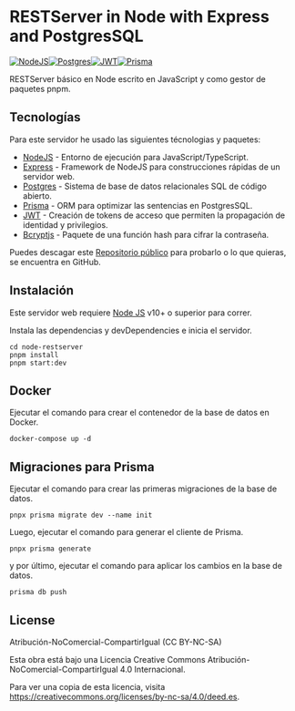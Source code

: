 # RESTServer in Node with Express and PostgresSQL

[![NodeJS](https://img.icons8.com/?size=64&id=hsPbhkOH4FMe&format=png)](https://nodejs.org/en)[![Postgres](https://img.icons8.com/?size=64&id=LwQEs9KnDgIo&format=png)](https://www.postgresql.org/)[![JWT](https://img.icons8.com/?size=64&id=rHpveptSuwDz&format=png)](https://jwt.io/)[![Prisma](https://img.icons8.com/?size=64&id=YKKmRFS8Utmm&format=png)](https://www.prisma.io/)[![]()]()

RESTServer básico en Node escrito en JavaScript y como gestor de paquetes pnpm.

## Tecnologías

Para este servidor he usado las siguientes técnologias y paquetes:

- [NodeJS] - Entorno de ejecución para JavaScript/TypeScript.
- [Express] - Framework de NodeJS para construcciones rápidas de un servidor web.
- [Postgres] - Sistema de base de datos relacionales SQL de código abierto.
- [Prisma] - ORM para optimizar las sentencias en PostgresSQL.
- [JWT] - Creación de tokens de acceso que permiten la propagación de identidad y privilegios.
- [Bcryptjs] - Paquete de una función hash para cifrar la contraseña.

Puedes descagar este [Repositorio público][luisrom] para probarlo o lo que quieras, se encuentra en GitHub.

## Instalación

Este servidor web requiere [Node JS](https://nodejs.org/) v10+ o superior para correr.

Instala las dependencias y devDependencies e inicia el servidor.

```
cd node-restserver
pnpm install
pnpm start:dev
```

## Docker

Ejecutar el comando para crear el contenedor de la base de datos en Docker.
```
docker-compose up -d
```

## Migraciones para Prisma
Ejecutar el comando para crear las primeras migraciones de la base de datos.
```
pnpx prisma migrate dev --name init
```
Luego, ejecutar el comando para generar el cliente de Prisma.
```
pnpx prisma generate
```
y por último, ejecutar el comando para aplicar los cambios en la base de datos.
```
prisma db push
```

## License

Atribución-NoComercial-CompartirIgual (CC BY-NC-SA)

Esta obra está bajo una Licencia Creative Commons Atribución-NoComercial-CompartirIgual 4.0 Internacional.

Para ver una copia de esta licencia, visita https://creativecommons.org/licenses/by-nc-sa/4.0/deed.es.



[//]: # (These are reference links used in the body of this note and get stripped out when the markdown processor does its job. There is no need to format nicely because it shouldn't be seen. Thanks SO - http://stackoverflow.com/questions/4823468/store-comments-in-markdown-syntax)

   [luisrom]: <https://github.com/luisrom661/node-restserver>
   [git-repo-url]: <https://github.com/luisrom661/node-restserver.git>
   [nodejs]: <http://nodejs.org>
   [pnpm]: <https://pnpm.io/es/>
   [express]: <http://expressjs.com>
   [typescript]: <https://www.typescriptlang.org/>
   [postgres]: <https://www.postgresql.org/>
   [prisma]: <https://www.prisma.io/>
   [jwt]: <https://jwt.io/>
   [bcryptjs]: <https://www.npmjs.com/package/bcryptjs>
   [express-rate-limit]: <https://www.npmjs.com/package/express-rate-limit>